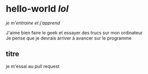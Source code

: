 # hello-world _lol_  

*je m'entraine et j'apprend*

J'aime bien faire le geek et essayer des trucs sur mon ordinateur  
Je pense que je devrais arriver à avancer sur le programme   

## titre


je m'essai au pull request

